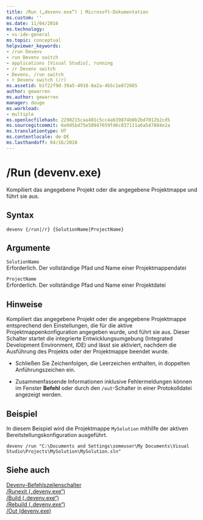 ```yaml
---
title: /Run („devenv.exe“) | Microsoft-Dokumentation
ms.custom: ''
ms.date: 11/04/2016
ms.technology:
- vs-ide-general
ms.topic: conceptual
helpviewer_keywords:
- /run Devenv
- run Devenv switch
- applications [Visual Studio], running
- /r Devenv switch
- Devenv, /run switch
- r Devenv switch (/r)
ms.assetid: b1f22f9d-39a5-4918-8a2a-4b5c1e872665
author: gewarren
ms.author: gewarren
manager: douge
ms.workload:
- multiple
ms.openlocfilehash: 2290215caa401c5cc4a639874b0b2bd7012b2cd5
ms.sourcegitcommit: 6a9d5bd75e50947659fd6c837111a6a547884e2a
ms.translationtype: HT
ms.contentlocale: de-DE
ms.lasthandoff: 04/16/2018
---
```

# <a name="run-devenvexe"></a>/Run (devenv.exe)
Kompiliert das angegebene Projekt oder die angegebene Projektmappe und führt sie aus.  
  
## <a name="syntax"></a>Syntax  
  
```  
devenv {/run|/r} {SolutionName|ProjectName}  
```  
  
## <a name="arguments"></a>Argumente  
 `SolutionName`  
 Erforderlich. Der vollständige Pfad und Name einer Projektmappendatei  
  
 `ProjectName`  
 Erforderlich. Der vollständige Pfad und Name einer Projektdatei  
  
## <a name="remarks"></a>Hinweise  
 Kompiliert das angegebene Projekt oder die angegebene Projektmappe entsprechend den Einstellungen, die für die aktive Projektmappenkonfiguration angegeben wurde, und führt sie aus. Dieser Schalter startet die integrierte Entwicklungsumgebung (Integrated Development Environment, IDE) und lässt sie aktiviert, nachdem die Ausführung des Projekts oder der Projektmappe beendet wurde.  
  
-   Schließen Sie Zeichenfolgen, die Leerzeichen enthalten, in doppelten Anführungszeichen ein.  
  
-   Zusammenfassende Informationen inklusive Fehlermeldungen können im Fenster **Befehl** oder durch den `/out`-Schalter in einer Protokolldatei angezeigt werden.  
  
## <a name="example"></a>Beispiel  
 In diesem Beispiel wird die Projektmappe `MySolution` mithilfe der aktiven Bereitstellungskonfiguration ausgeführt.  
  
```  
devenv /run "C:\Documents and Settings\someuser\My Documents\Visual Studio\Projects\MySolution\MySolution.sln"  
```  
  
## <a name="see-also"></a>Siehe auch  
 [Devenv-Befehlszeilenschalter](../../ide/reference/devenv-command-line-switches.md)   
 [/Runexit („devenv.exe“)](../../ide/reference/runexit-devenv-exe.md)   
 [/Build („devenv.exe“)](../../ide/reference/build-devenv-exe.md)   
 [/Rebuild („devenv.exe“)](../../ide/reference/rebuild-devenv-exe.md)   
 [/Out (devenv.exe)](../../ide/reference/out-devenv-exe.md)